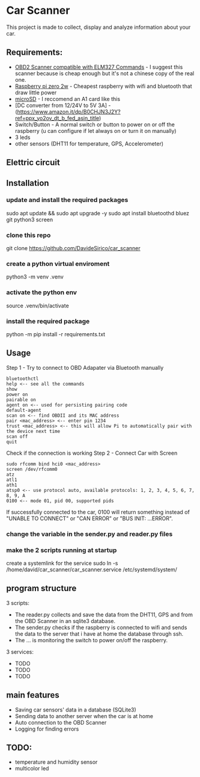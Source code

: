 
# Car Scanner
This project is made to collect, display and analyze information about your car. 

## Requirements:
- [OBD2 Scanner compatible with ELM327 Commands](https://www.amazon.it/dp/B071D8SYXN?ref=ppx_yo2ov_dt_b_fed_asin_title) - I suggest this scanner because is cheap enough but it's not a chinese copy of the real one.
- [Raspberry pi zero 2w](https://www.amazon.it/dp/B09KLVX4RT?ref=ppx_yo2ov_dt_b_fed_asin_title) - Cheapest raspberry with wifi and bluetooth that draw little power
- [microSD]() - I reccomend an A1 card like this
- [DC converter from 12/24V to 5V 3A] - (https://www.amazon.it/dp/B0CHJN3J2Y?ref=ppx_yo2ov_dt_b_fed_asin_title)
- Switch/Button - A normal switch or button to power on or off the raspberry (u can configure if let always on or turn it on manually)
- 3 leds
- other sensors (DHT11 for temperature, GPS, Accelerometer)

## Elettric circuit


## Installation
### update and install the required packages 
sudo apt update && sudo apt upgrade -y
sudo apt install bluetoothd bluez git python3 screen
### clone this repo
git clone https://github.com/DavideSirico/car_scanner
### create a python virtual enviroment
python3 -m venv .venv
### activate the python env
source .venv/bin/activate
### install the required package
python -m pip install -r requirements.txt

## Usage 
Step 1 - Try to connect to OBD Adapater via Bluetooth manually
```
bluetoothctl
help <-- see all the commands
show
power on
pairable on
agent on <-- used for persisting pairing code
default-agent
scan on <-- find OBDII and its MAC address
pair <mac_address> <-- enter pin 1234
trust <mac_address> <-- this will allow Pi to automatically pair with the device next time
scan off
quit
```

Check if the connection is working
Step 2 - Connect Car with Screen
```
sudo rfcomm bind hci0 <mac_address>
screen /dev/rfcomm0
atz
atl1
ath1
atsp0 <-- use protocol auto, available protocols: 1, 2, 3, 4, 5, 6, 7, 8, 9, A
0100 <-- mode 01, pid 00, supported pids
```
If successfully connected to the car, 0100 will return something instead of "UNABLE TO CONNECT" or "CAN ERROR" or "BUS INIT: ...ERROR".

### change the variable in the sender.py and reader.py files

### make the 2 scripts running at startup
create a systemlink for the service 
sudo ln -s /home/david/car_scanner/car_scanner.service /etc/systemd/system/


## program structure
3 scripts:
- The reader.py collects and save the data from the DHT11, GPS and from the OBD Scanner in an sqlite3 database. 
- The sender.py checks if the raspberry is connected to wifi and sends the data to the server that i have at home the database through ssh.
- The  ... is monitoring the switch to power on/off the raspberry.

3 services:
- TODO
- TODO
- TODO


## main features
- Saving car sensors' data in a database (SQLite3)
- Sending data to another server when the car is at home
- Auto connection to the OBD Scanner
- Logging for finding errors




## TODO:
 - temperature and humidity sensor
 - multicolor led
